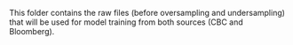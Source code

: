 This folder contains the raw files (before oversampling and undersampling) that will be used for model training from both sources (CBC and Bloomberg).
